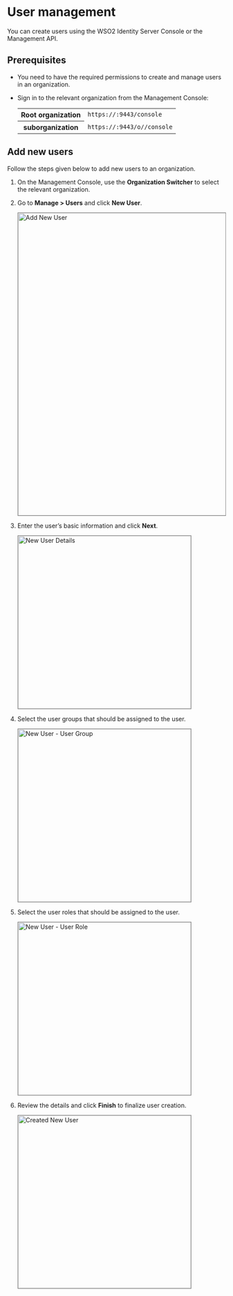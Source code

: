 # User management

You can create users using the WSO2 Identity Server Console or the Management API.

## Prerequisites

-   You need to have the required permissions to create and manage users in an organization.
-   Sign in to the relevant organization from the Management Console:
    
    <table>
        <tr>
            <th>Root organization</th>
            <td><code>https://<SERVER_HOST>:9443/console</code></td>
        </tr>
        <tr>
            <th>suborganization</th>
            <td><code>https://<SERVER_HOST>:9443/o/<organization id>/console</code></td>
        </tr>
    </table>

## Add new users

Follow the steps given below to add new users to an organization.

1.  On the Management Console, use the **Organization Switcher** to select the relevant organization.

2.  Go to **Manage > Users** and click **New User**.

    <img src="../../assets/img/guides/user-management/add_new_user.png" alt="Add New User" width="700" style="border:1px solid grey">

3.  Enter the user’s basic information and click **Next**.

    <img src="../../assets/img/guides/user-management/new_user_details.png" alt="New User Details" width="400" style="border:1px solid grey">

4.  Select the user groups that should be assigned to the user.

    <img src="../../assets/img/guides/user-management/new_user_usergroup.png" alt="New User - User Group" width="400" style="border:1px solid grey">

5.  Select the user roles that should be assigned to the user.

    <img src="../../assets/img/guides/user-management/new_user_userrole.png" alt="New User - User Role" width="400" style="border:1px solid grey">

6.  Review the details and click **Finish** to finalize user creation.

    <img src="../../assets/img/guides/user-management/created_new_user.png" alt="Created New User" width="400" style="border:1px solid grey">
